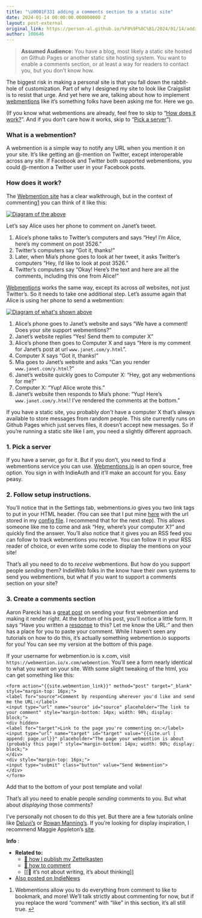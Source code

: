 ```yaml
---
title: "\U0001F331 adding a comments section to a static site"
date: 2024-01-14 00:00:00.000000000 Z
layout: post-external
original_link: https://person-al.github.io/%F0%9F%8C%B1/2024/01/14/adding-a-comments-section-to-a-static-site.html
author: 100646
---
```


> **Assumed Audience:** You have a blog, most likely a static site hosted on Github Pages or another static site hosting system. You want to enable a comments section, or at least a way for readers to contact you, but you don’t know how.

The biggest risk in making a personal site is that you fall down the rabbit-hole of customization. Part of why I designed my site to look like Craigslist is to resist that urge. And yet here we are, talking about how to implement [webmentions](https://www.w3.org/TR/webmention/) like it’s something folks have been asking me for. Here we go.

(If you know what webmentions are already, feel free to skip to “[How does it work?](#how-does-it-work)”. And if you don’t care how it works, skip to “[Pick a server](#1-pick-a-server)”).

### What is a webmention?

A webmention is a simple way to notify any URL when you mention it on your site. It’s like getting an @-mention on Twitter, except interoperable across any site. If Facebook and Twitter both supported webmentions, you could @-mention a Twitter user in your Facebook posts.

### How does it work?

The [Webmention site](https://indieweb.org/Webmention-developer#Protocol_Summary) has a clear walkthrough, but in the context of commenting[1](#fn:1) you can think of it like this:

[![Diagram of the above](https://mermaid.ink/img/pako:eNp1kTFPw0AMhf-K64WBlAEEww1FlRhgyEQXpCzWxSWn5s7hzkcVVf3vXAgUEKon68l-n_x8QCsto8HEb5mD5QdHr5F8E6DUuneWLxIMnQRerlaXm71T5VikxPGdYzLwyHEa8SNY8Z6DggQYJCnc3F7fLWajf3vFbPnH3cCmo7BLXwu1oxP3LHiswFKAp6LxD_L-HHJi_vI18JKHBdS0Y0g5MqgA9UkgdbIH7Vw6XbSN4ucwrrBCz9GTa0tohwnVoHbsuUFT2pa3lHttsAnHMkpZ5XkMFo3GzBXmoSX9zhjNtvCKyq1TifX8iM9_HD8AmXeIiw?type=png)](https://mermaid.live/edit#pako:eNp1kTFPw0AMhf-K64WBlAEEww1FlRhgyEQXpCzWxSWn5s7hzkcVVf3vXAgUEKon68l-n_x8QCsto8HEb5mD5QdHr5F8E6DUuneWLxIMnQRerlaXm71T5VikxPGdYzLwyHEa8SNY8Z6DggQYJCnc3F7fLWajf3vFbPnH3cCmo7BLXwu1oxP3LHiswFKAp6LxD_L-HHJi_vI18JKHBdS0Y0g5MqgA9UkgdbIH7Vw6XbSN4ucwrrBCz9GTa0tohwnVoHbsuUFT2pa3lHttsAnHMkpZ5XkMFo3GzBXmoSX9zhjNtvCKyq1TifX8iM9_HD8AmXeIiw)

Let’s say Alice uses her phone to comment on Janet’s tweet.

1. Alice’s phone talks to Twitter’s computers and says “Hey! I’m Alice, here’s my comment on post 3526.”
2. Twitter’s computers say “Got it, thanks!”
3. Later, when Mia’s phone goes to look at her tweet, it asks Twitter’s computers “Hey, I’d like to look at post 3526.”
4. Twitter’s computers say “Okay! Here’s the text and here are all the comments, including this one from Alice!”

[Webmentions](https://indieweb.org/Webmention-developer#Protocol_Summary) works the same way, except its across _all_ websites, not just Twitter’s. So it needs to take one additional step. Let’s assume again that Alice is using her phone to send a webmention:

[![Diagram of what's shown above](https://mermaid.ink/img/pako:eNp1kkFvwjAMhf-Km8sOA3bvgWnSDtskTuywSb2ExKVhTdwl7lCF-O9z6YqAQU-R7b73_Mk7ZciiylXC7xaDwWen11H7IoB8T7UzeJegqSjgdD6_f9MBWQpbXCXHmMMLdhOwBB21oI3Bhvuex8COQnocZC7-EqHpmXIOn5gyWGKw4BiY5Bl_MMLHjRhj-8-_wti3fQeGfO8NJcWja0OJQUuu7Xa26WszmXroZhX7etAf5a4Ee690-ErZMLdw-pjiNg2jA7xCQoTB4yaEyzXWJDlDdwrwsMiZzGlW-BdAOB5xSEooI_kBX3Y9RS9zstY50ME4Ewg4kk2gI_Y0WWorYiYvymqiPEavnZVL2vVOhZIBj4XK5Wmx1G3NhSrCXkZ1y7TsglE5xxYnqm2s5vHwVF7qOkkVrWOKi-E6D0e6_wUnmuPs?type=png)](https://mermaid.live/edit#pako:eNp1kkFvwjAMhf-Km8sOA3bvgWnSDtskTuywSb2ExKVhTdwl7lCF-O9z6YqAQU-R7b73_Mk7ZciiylXC7xaDwWen11H7IoB8T7UzeJegqSjgdD6_f9MBWQpbXCXHmMMLdhOwBB21oI3Bhvuex8COQnocZC7-EqHpmXIOn5gyWGKw4BiY5Bl_MMLHjRhj-8-_wti3fQeGfO8NJcWja0OJQUuu7Xa26WszmXroZhX7etAf5a4Ee690-ErZMLdw-pjiNg2jA7xCQoTB4yaEyzXWJDlDdwrwsMiZzGlW-BdAOB5xSEooI_kBX3Y9RS9zstY50ME4Ewg4kk2gI_Y0WWorYiYvymqiPEavnZVL2vVOhZIBj4XK5Wmx1G3NhSrCXkZ1y7TsglE5xxYnqm2s5vHwVF7qOkkVrWOKi-E6D0e6_wUnmuPs)

1. Alice’s phone goes to Janet’s website and says “We have a comment! Does your site support webmentions?”
2. Janet’s website replies “Yes! Send them to computer X”
3. Alice’s phone then goes to Computer X and says “Here is my comment for Janet’s post at url `www.janet.com/y.html`”.
4. Computer X says “Got it, thanks!”
5. Mia goes to Janet’s website and asks “Can you render `www.janet.com/y.html`?”
6. Janet’s website quickly goes to Computer X: “Hey, got any webmentions for me?”
7. Computer X: “Yup! Alice wrote this.”
8. Janet’s website then responds to Mia’s phone: “Yup! Here’s `www.janet.com/y.html`! I’ve rendered the comments at the bottom.”

If you have a static site, you probably _don’t_ have a computer X that’s always available to store messages from random people. This site currently runs on Github Pages which just serves files, it doesn’t accept new messages. So if you’re running a static site like I am, you need a slightly different approach.

### 1. Pick a server

If you have a server, go for it. But if you don’t, you need to find a webmentions service you can use. [Webmentions.io](webmentions.io) is an open source, free option. You sign in with IndieAuth and it’ll make an account for you. Easy peasy.

### 2. Follow setup instructions.

You’ll notice that in the Settings tab, webmentions.io gives you two link tags to put in your HTML header. (You can see that I put mine [here](https://github.com/person-al/person-al.github.io/blob/main/_includes/head.html#L18-L19) with the url stored in my [config file](https://github.com/person-al/person-al.github.io/blob/main/_config.yml#L31). I recommend that for the next step). This allows someone like me to come and ask “Hey, where’s your computer X?” and quickly find the answer. You’ll also notice that it gives you an RSS feed you can follow to track webmentions you receive. You can follow it in your RSS reader of choice, or even write some code to display the mentions on your site!

That’s all you need to do to _receive_ webmentions. But how do you support people _sending_ them? IndieWeb folks in the know have their own systems to send you webmentions, but what if you want to support a comments section on your site?

### 3. Create a comments section

Aaron Parecki has a [great post](https://aaronparecki.com/2018/06/30/11/your-first-webmention) on sending your first webmention and making it render right. At the bottom of his post, you’ll notice a little form. It says “Have you written a [response](https://indieweb.org/responses) to this? Let me know the URL:” and then has a place for you to paste your comment. While I haven’t seen any tutorials on how to do this, it’s actually something webmention.io supports for you! You can see my version at the bottom of this page.

If your username for webmention.io is x.com, visit `https://webmention.io/x.com/webmention`. You’ll see a form nearly identical to what you want on your site. With some slight tweaking of the html, you can get something like this:

```
<form action="{{site.webmention_link}}" method="post" target="_blank" style="margin-top: 16px;">
<label for="source">Comment by responding wherever you'd like and send me the URL:</label>
<input type="url" name="source" id="source" placeholder="The link to your comment" style="margin-bottom: 14px; width: 90%; display: block;">
<div hidden>
<label for="target">Link to the page you're commenting on:</label>
<input type="url" name="target" id="target" value="{{site.url | append: page.url}}" placeholder="The page your webmention is about (probably this page)" style="margin-bottom: 14px; width: 90%; display: block;">
</div>
<div style="margin-top: 16px;">
<input type="submit" class="button" value="Send Webmention">
</div>
</form>
```

Add that to the bottom of your post template and voila!

That’s all you need to enable people _sending_ comments to you. But what about _displaying_ those comments?

I’ve personally not chosen to do this yet. But there are a few tutorials online like [Deluvi’s](https://deluvi.com/blog/webmention/) or [Rowan Manning’s](https://rowanmanning.com/posts/webmentions-for-your-static-site/). If you’re looking for display inspiration, I recommend Maggie Appleton’s [site](https://maggieappleton.com/teenage-desktop).

**Info** :

- **Related to:**
  - [🌳 how I publish my Zettelkasten](/%F0%9F%8C%B3/2022/05/08/how-i-publish-my-zettelkasten.html)
  - [🌱 how to comment](/%F0%9F%8C%B1/2022/05/19/how-to-comment.html)
  - [[🌰 it’s not about writing, it’s about thinking]]
- [Also posted on IndieNews](https://news.indieweb.org/en)

1. Webmentions allow you to do everything from comment to like to bookmark, and more! We’ll talk strictly about commenting for now, but if you replace the word “comment” with “like” in this section, it’s all still true. [↩](#fnref:1)

